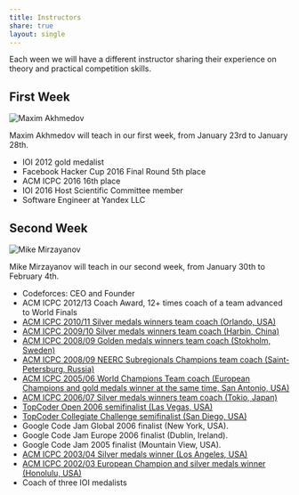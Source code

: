 ```yaml
---
title: Instructors
share: true
layout: single
---
```


Each ween we will have a different instructor sharing their experience on theory and practical competition skills.

## First Week

![Maxim Akhmedov](../images/maxim-akhmedov-photo.png)

Maxim Akhmedov will teach in our first week, from January 23rd to January 28th.

 * IOI 2012 gold medalist
 * Facebook Hacker Cup 2016 Final Round 5th place
 * ACM ICPC 2016 16th place
 * IOI 2016 Host Scientific Committee member
 * Software Engineer at Yandex LLC

## Second Week

![Mike Mirzayanov](../images/mike-mirzayanov-photo.png)

Mike Mirzayanov will teach in our second week, from January 30th to February 4th.

 * Codeforces: CEO and Founder
 * ACM ICPC 2012/13 Coach Award, 12+ times coach of a team advanced to World Finals
 * [ACM ICPC 2010/11 Silver medals winners team coach (Orlando, USA)](https://icpc.baylor.edu/community/results-2011)
 * [ACM ICPC 2009/10 Silver medals winners team coach (Harbin, China)](https://icpc.baylor.edu/community/results-2010)
 * [ACM ICPC 2008/09 Golden medals winners team coach (Stokholm, Sweden)](https://icpc.baylor.edu/community/results-2009)
 * [ACM ICPC 2008/09 NEERC Subregionals Champions team coach (Saint-Petersburg, Russia)](http://neerc.ifmo.ru/past/2008/standings.html)
 * [ACM ICPC 2005/06 World Champions Team coach (European Champions and gold medals winner at the same time, San Antonio, USA)](https://icpc.baylor.edu/community/results-2006)
 * [ACM ICPC 2006/07 Silver medals winners team coach (Tokio, Japan)](https://icpc.baylor.edu/community/results-2007)
 * [TopCoder Open 2006 semifinalist (Las Vegas, USA)](http://www.topcoder.com/tc?module=Static&d1=tournaments&d2=tco06&d3=about)
 * [TopCoder Collegiate Challenge semifinalist (San Diego, USA)](http://www.topcoder.com/tc?module=Static&d1=tournaments&d2=tco06&d3=about)
 * Google Code Jam Global 2006 finalist (New York, USA).
 * Google Code Jam Europe 2006 finalist (Dublin, Ireland).
 * Google Code Jam 2005 finalist (Mountain View, USA).
 * [ACM ICPC 2003/04 Silver medals winner (Los Angeles, USA)](https://icpc.baylor.edu/community/results-2003)
 * [ACM ICPC 2002/03 European Champion and silver medals winner (Honolulu, USA)](https://icpc.baylor.edu/community/results-2002)
 * Coach of three IOI medalists
